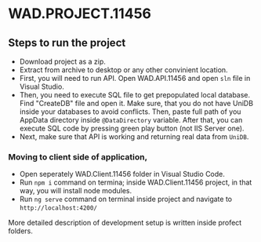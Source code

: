 # WAD.PROJECT.11456 

## Steps to run the project
- Download project as a zip.
- Extract from archive to desktop or any other convinient location.
- First, you will need to run API. Open WAD.API.11456 and open `sln` file in Visual Studio.
- Then, you need to execute SQL file to get prepopulated local database. Find "CreateDB" file and open it. Make sure, that you do not have UniDB inside your databases to avoid conflicts. Then, paste full path of you AppData directory inside `@DataDirectory` variable. After that, you can execute SQL code by pressing green play button (not IIS Server one). 
- Next, make sure that API is working and returning real data from `UniDB`. 
### Moving to client side of application, 
- Open seperately WAD.Client.11456 folder in Visual Studio Code.
- Run `npm i` command on termina; inside WAD.Client.11456 project, in that way, you will install node modules.
- Run `ng serve` command on terminal inside project and navigate to `http://localhost:4200/`

More detailed description of development setup is written inside profect folders.
